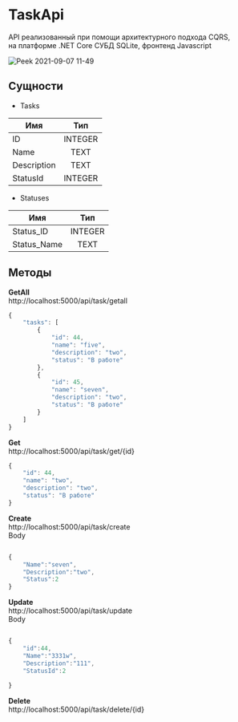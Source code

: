 # TaskApi

API реализованный при помощи архитектурного подхода CQRS,  
на платформе .NET Core СУБД SQLite, фронтенд Javascript


![Peek 2021-09-07 11-49](https://user-images.githubusercontent.com/23259611/132299064-5a899d2d-5b59-4261-892b-c7b6da63c96c.gif)

## Сущности

* Tasks

| Имя           | Тип                | 
| ------------- |:------------------:| 
| ID            | INTEGER            | 
| Name          | TEXT               |  
| Description   | TEXT               |
| StatusId      | INTEGER            |    

* Statuses

| Имя           | Тип                | 
| ------------- |:------------------:| 
| Status_ID     | INTEGER            | 
| Status_Name   | TEXT               |  
  


## Методы

**GetAll**  
http://localhost:5000/api/task/getall
```javascript
{
    "tasks": [
        {
            "id": 44,
            "name": "five",
            "description": "two",
            "status": "В работе"
        },
        {
            "id": 45,
            "name": "seven",
            "description": "two",
            "status": "В работе"
        }
    ]
}
```
**Get**   
http://localhost:5000/api/task/get/{id}
```javascript
{
    "id": 44,
    "name": "two",
    "description": "two",
    "status": "В работе"
}
```
**Create**   
http://localhost:5000/api/task/create  
Body
```javascript

{
    "Name":"seven",
    "Description":"two",
    "Status":2
}
```
**Update**   
http://localhost:5000/api/task/update  
Body
```javascript

{
    "id":44,
    "Name":"3331w",
    "Description":"111",
    "StatusId":2
    
}
```
**Delete**   
http://localhost:5000/api/task/delete/{id}
